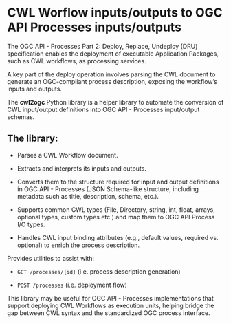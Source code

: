 # CWL Worflow inputs/outputs to OGC API Processes inputs/outputs

The OGC API - Processes Part 2: Deploy, Replace, Undeploy (DRU) specification enables the deployment of executable Application Packages, such as CWL workflows, as processing services. 

A key part of the deploy operation involves parsing the CWL document to generate an OGC-compliant process description, exposing the workflow’s inputs and outputs.

The **cwl2ogc** Python library is a helper library to automate the conversion of CWL input/output definitions into OGC API - Processes input/output schemas.

## The library:

* Parses a CWL Workflow document.

* Extracts and interprets its inputs and outputs.

* Converts them to the structure required for input and output definitions in OGC API - Processes (JSON Schema-like structure, including metadata such as title, description, schema, etc.).

* Supports common CWL types (File, Directory, string, int, float, arrays, optional types, custom types etc.) and map them to OGC API Process I/O types.

* Handles CWL input binding attributes (e.g., default values, required vs. optional) to enrich the process description.

Provides utilities to assist with:

* `GET /processes/{id}` (i.e. process description generation)

* `POST /processes` (i.e. deployment flow)

This library may be useful for OGC API - Processes implementations that support deploying CWL Workflows as execution units, helping bridge the gap between CWL syntax and the standardized OGC process interface.
